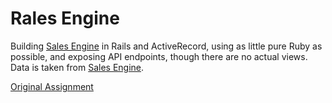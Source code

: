 # Rales Engine

Building [Sales Engine](https://github.com/jbrr/sales_engine) in Rails and ActiveRecord, using as little pure Ruby as possible, and exposing API endpoints, though there are no actual views. Data is taken from [Sales Engine](https://github.com/turingschool/sales_engine/tree/master/data).

[Original Assignment](https://github.com/turingschool/lesson_plans/blob/master/ruby_03-professional_rails_applications/rails_engine.md)
